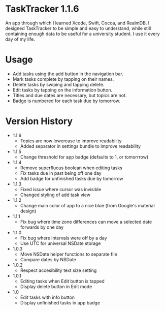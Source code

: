 TaskTracker 1.1.6
===========

An app through which I learned Xcode, Swift, Cocoa, and RealmDB. I designed TaskTracker to be simple and easy to understand, while still containing enough data to be useful for a university student. I use it every day of my life.

Usage
=====

- Add tasks using the add button in the navigation bar.
- Mark tasks complete by tapping on their names.
- Delete tasks by swiping and tapping delete.
- Edit tasks by tapping on the information button.
- Titles and due dates are necessary, but topics are not.
- Badge is numbered for each task due by tomorrow.

Version History
===============

- 1.1.6
	- Topics are now lowercase to improve readability
	- Added separator in settings bundle to improve readability
- 1.1.5
	- Change threshold for app badge (defaults to 1, or tomorrrow)
- 1.1.4
	- Remove superfluous boolean when editing tasks
	- Fix tasks due in past being off one day
	- Add badge for unfinished tasks due by tomorrow
- 1.1.3
    - Fixed issue where cursor was invisible
    - Changed styling of add task view
- 1.1.2
    - Change main color of app to a nice blue (from Google's material design)
- 1.1.1
    - Fix bug where time zone differences can move a selected date forwards by one day
- 1.1.0
    - Fix bug where intervals were off by a day
    - Use UTC for universal NSDate storage
- 1.0.3
    - Move NSDate helper functions to separate file
    - Compare dates by NSDate
- 1.0.2
    - Respect accesibility text size setting
- 1.0.1
    - Editing tasks when Edit button is tapped
    - Display delete button in Edit mode
- 1.0
    - Edit tasks with info button
    - Display unfinished tasks in app badge

